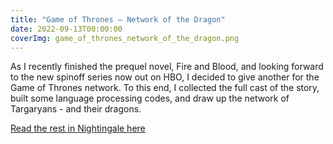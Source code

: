 ```yaml
---
title: "Game of Thrones — Network of the Dragon"
date: 2022-09-13T00:00:00
coverImg: game_of_thrones_network_of_the_dragon.png
---
```


As I recently finished the prequel novel, Fire and Blood, and looking forward to the new spinoff series now out on HBO, I decided to give another for the Game of Thrones network. To this end, I collected the full cast of the story, built some language processing codes, and draw up the network of Targaryans - and their dragons.

<!--more-->

[Read the rest in Nightingale here](https://nightingaledvs.com/game-of-thrones-network-of-the-dragon/)
